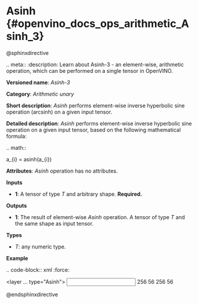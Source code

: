 # Asinh {#openvino_docs_ops_arithmetic_Asinh_3}

@sphinxdirective

.. meta::
  :description: Learn about Asinh-3 - an element-wise, arithmetic operation, which 
                can be performed on a single tensor in OpenVINO.

**Versioned name**: *Asinh-3*

**Category**: *Arithmetic unary*

**Short description**: *Asinh* performs element-wise inverse hyperbolic sine operation (arcsinh) on a given input tensor.

**Detailed description**: *Asinh* performs element-wise inverse hyperbolic sine operation on a given input tensor, based on the following mathematical formula:

.. math::
   
   a_{i} = asinh(a_{i})

**Attributes**: *Asinh* operation has no attributes.

**Inputs**

* **1**: A tensor of type *T* and arbitrary shape. **Required.**

**Outputs**

* **1**: The result of element-wise *Asinh* operation. A tensor of type *T* and the same shape as input tensor.

**Types**

* *T*: any numeric type.

**Example**

.. code-block:: xml
   :force:
   
   <layer ... type="Asinh">
       <input>
           <port id="0">
               <dim>256</dim>
               <dim>56</dim>
           </port>
       </input>
       <output>
           <port id="1">
               <dim>256</dim>
               <dim>56</dim>
           </port>
       </output>
   </layer>

@endsphinxdirective


